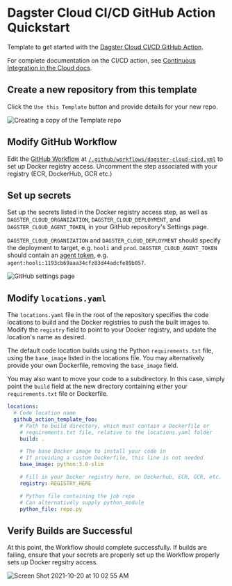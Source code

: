 # Dagster Cloud CI/CD GitHub Action Quickstart

Template to get started with the [Dagster Cloud CI/CD GitHub Action](https://github.com/dagster-io/dagster-cloud-cicd-action).

For complete documentation on the CI/CD action, see [Continuous Integration in the Cloud docs](https://docs.dagster.cloud/guides/continuous-integration).

## Create a new repository from this template

Click the `Use this Template` button and provide details for your new repo.

![Creating a copy of the Template repo](https://user-images.githubusercontent.com/10215173/138138429-7a81e4d7-8fdf-4988-9758-2babcc90af5f.png)

## Modify GitHub Workflow

Edit the [GitHub Workflow](https://docs.github.com/en/actions/learn-github-actions/understanding-github-actions#create-an-example-workflow) at
[`/.github/workflows/dagster-cloud-cicd.yml`](./.github/workflows/dagster-cloud-cicd.yml) to set up Docker registry access. Uncomment the step associated with your
registry (ECR, DockerHub, GCR etc.)

## Set up secrets

Set up the secrets listed in the Docker registry access step, as well as `DAGSTER_CLOUD_ORGANIZATION`, `DAGSTER_CLOUD_DEPLOYMENT`, and `DAGSTER_CLOUD_AGENT_TOKEN`,
in your GitHub repository's Settings page.

`DAGSTER_CLOUD_ORGANIZATION` and `DAGSTER_CLOUD_DEPLOYMENT` should specify the deployment to target, e.g. `hooli` and `prod`. `DAGSTER_CLOUD_AGENT_TOKEN` should contain an [agent token](https://docs.dagster.cloud/auth#managing-user-and-agent-tokens), e.g. `agent:hooli:1193cb69aaa34cfz83d44adcfe89b057`.

![GitHub settings page](https://user-images.githubusercontent.com/10215173/164542909-78f7b580-96e4-44a2-990e-d85cb1ec9319.png)

## Modify `locations.yaml`

The `locations.yaml` file in the root of the repository specifies the code locations to build and
the Docker registries to push the built images to. Modify the `registry` field to point to your
Docker registry, and update the location's name as desired.

The default code location builds using the Python `requirements.txt` file, using the `base_image`
listed in the locations file. You may alternatively provide your own Dockerfile, removing the
`base_image` field.

You may also want to move your code to a subdirectory. In this case, simply point the `build` field
at the new directory containing either your `requirements.txt` file or Dockerfile.

```yaml
locations:
  # Code location name
  github_action_template_foo:
    # Path to build directory, which must contain a Dockerfile or
    # requirements.txt file, relative to the locations.yaml folder
    build: .

    # The base Docker image to install your code in
    # If providing a custom Dockerfile, this line is not needed
    base_image: python:3.8-slim

    # Fill in your Docker registry here, on Dockerhub, ECR, GCR, etc.
    registry: REGISTRY_HERE

    # Python file containing the job repo
    # Can alternatively supply python_module
    python_file: repo.py
```

## Verify Builds are Successful

At this point, the Workflow should complete successfully. If builds are failing, ensure that your
secrets are properly set up the Workflow properly sets up Docker regsitry access.

![Screen Shot 2021-10-20 at 10 02 55 AM](https://user-images.githubusercontent.com/10215173/138138556-d147000f-c42d-4ab1-8187-3d6be3786142.png)
